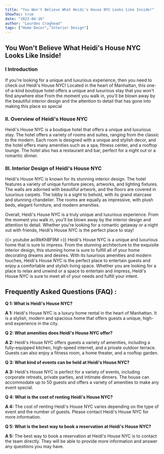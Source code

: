 ```yaml
---
title: "You Won't Believe What Heidi's House NYC Looks Like Inside!"
ShowToc: true 
date: "2023-04-16"
author: "Lourdes Craghead" 
tags: ["Home Decor","Interior Design"]
---
```

<h2>You Won't Believe What Heidi's House NYC Looks Like Inside!</h2>

<h3>I Introduction</h3>

If you're looking for a unique and luxurious experience, then you need to check out Heidi's House NYC! Located in the heart of Manhattan, this one-of-a-kind boutique hotel offers a unique and luxurious stay that you won't find anywhere else From the moment you walk in, you'll be blown away by the beautiful interior design and the attention to detail that has gone into making this place so special 

<h3>II. Overview of Heidi's House NYC</h3>

Heidi's House NYC is a boutique hotel that offers a unique and luxurious stay. The hotel offers a variety of rooms and suites, ranging from the classic to the modern. Each room is designed with a unique and stylish decor, and the hotel offers many amenities such as a spa, fitness center, and a rooftop lounge. The hotel also has a restaurant and bar, perfect for a night out or a romantic dinner. 

<h3>III. Interior Design of Heidi's House NYC</h3>

Heidi's House NYC is known for its stunning interior design. The hotel features a variety of unique furniture pieces, artworks, and lighting fixtures. The walls are adorned with beautiful artwork, and the floors are covered in luxurious carpets. The lobby is a sight to behold, with its grand staircase and stunning chandelier. The rooms are equally as impressive, with plush beds, elegant furniture, and modern amenities. 

Overall, Heidi's House NYC is a truly unique and luxurious experience. From the moment you walk in, you'll be blown away by the interior design and attention to detail. Whether you're looking for a romantic getaway or a night out with friends, Heidi's House NYC is the perfect place to stay!

{{< youtube ao9lkKhBF9M >}} 
Heidi's House NYC is a unique and luxurious home that is sure to impress. From the stunning architecture to the exquisite interior design, this stunning home is sure to fulfill all of your home decorating dreams and desires. With its luxurious amenities and modern touches, Heidi's House NYC is the perfect place to entertain guests and enjoy a comfortable and stylish living space. Whether you are looking for a place to relax and unwind or a space to entertain and impress, Heidi's House NYC is sure to meet all of your needs and fulfill your intent.

## Frequently Asked Questions (FAQ) :
**Q 1: What is Heidi's House NYC?**

**A 1:** Heidi's House NYC is a luxury home rental in the heart of Manhattan. It is a stylish, modern and spacious home that offers guests a unique, high-end experience in the city. 

**Q 2: What amenities does Heidi's House NYC offer?**

**A 2:** Heidi's House NYC offers guests a variety of amenities, including a fully-equipped kitchen, high-speed internet, and a private outdoor terrace. Guests can also enjoy a fitness room, a home theater, and a rooftop garden. 

**Q 3: What kind of events can be held at Heidi's House NYC?**

**A 3:** Heidi's House NYC is perfect for a variety of events, including corporate retreats, private parties, and intimate dinners. The house can accommodate up to 50 guests and offers a variety of amenities to make any event special. 

**Q 4: What is the cost of renting Heidi's House NYC?**

**A 4:** The cost of renting Heidi's House NYC varies depending on the type of event and the number of guests. Please contact Heidi's House NYC for more information. 

**Q 5: What is the best way to book a reservation at Heidi's House NYC?**

**A 5:** The best way to book a reservation at Heidi's House NYC is to contact the team directly. They will be able to provide more information and answer any questions you may have.



